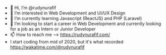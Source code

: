 - 👋 Hi, I’m @rudynurafif
- 👀 I’m interested in Web Development and UI/UX Design
- 🌱 I’m currently learning Javascript (ReactJS) and PHP (Laravel)
- 💞️ I’m looking to start a career in Web Development and currently looking for a job as an Intern or Junior Developer
- 📫 How to reach me --> https://rudynurafif.com/
- I start coding from mid of 2020, but it's what recorded https://wakatime.com/@rudynurafif
